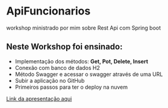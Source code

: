 # ApiFuncionarios
workshop ministrado por mim sobre Rest Api com Spring boot 

##  Neste Workshop foi ensinado:
* Implementação dos métodos: **Get, Pot, Delete, Insert** 
* Conexão com banco de dados H2
* Método Swagger e acessar o swagger através de uma URL
* Subir a aplicação no GitHub 
* Primeiros passos para ter o deploy na nuvem

[Link da apresentação aqui](https://docs.google.com/presentation/d/1gZHdiceYIteA_lDCf6Ua6vnvziRPp5ozGCMjr0ohtxU/edit?usp=sharing)
